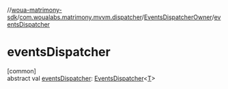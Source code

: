 //[woua-matrimony-sdk](../../../index.md)/[com.woualabs.matrimony.mvvm.dispatcher](../index.md)/[EventsDispatcherOwner](index.md)/[eventsDispatcher](events-dispatcher.md)

# eventsDispatcher

[common]\
abstract val [eventsDispatcher](events-dispatcher.md): [EventsDispatcher](../-events-dispatcher/index.md)<[T](index.md)>
